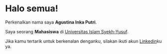 # Halo semua! 

Perkenalkan nama saya **Agustina Inka Putri**.<br>

Saya seorang **Mahasiswa** di [Universitas Islam Syekh-Yusuf](https://unis.ac.id/).<br>

Jika kamu tertarik untuk berkenalan denganku, silakan ikuti akun [Linkedin](https://www.linkedin.com/in/agustinaofficiall/)ku ya.
